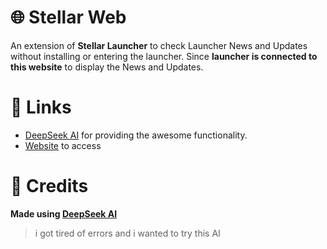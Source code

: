 # 🌐 Stellar Web
 An extension of **Stellar Launcher**  to check Launcher News and Updates without installing or entering the launcher.
 Since **launcher is connected to this website** to display the News and Updates.

# 🔗 Links

-  [DeepSeek AI](https://www.deepseek.com) for providing the awesome functionality.
-  [Website](https://vrkx.github.io/Stellarweb/) to access

 # 📃 Credits
 **Made using [DeepSeek AI](https://www.deepseek.com)**
 > i got tired of errors and i wanted to try this AI
